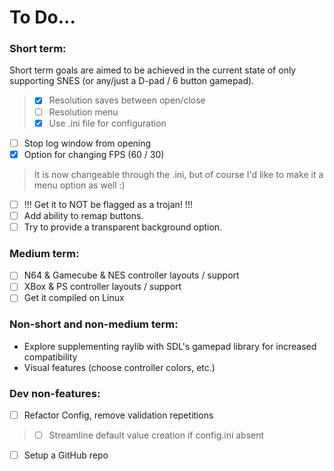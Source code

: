 # To Do...
### Short term:
Short term goals are aimed to be achieved in the current state of only supporting SNES (or any/just a D-pad / 6 button gamepad).
> - [X] Resolution saves between open/close
> - [ ] Resolution menu
> - [X] Use .ini file for configuration
- [ ] Stop log window from opening
- [X] Option for changing FPS (60 / 30)
> It is now changeable through the .ini, but of course I'd like to make it a menu option as well :)
- [ ] !!! Get it to NOT be flagged as a trojan! !!!
- [ ] Add ability to remap buttons.
- [ ] Try to provide a transparent background option.

### Medium term:
- [ ] N64 & Gamecube & NES controller layouts / support
- [ ] XBox & PS controller layouts / support
- [ ] Get it compiled on Linux

### Non-short and non-medium term:
- Explore supplementing raylib with SDL's gamepad library for increased compatibility
- Visual features (choose controller colors, etc.)

### Dev non-features:
- [ ] Refactor Config, remove validation repetitions
> - [ ] Streamline default value creation if config.ini absent
- [ ] Setup a GitHub repo 